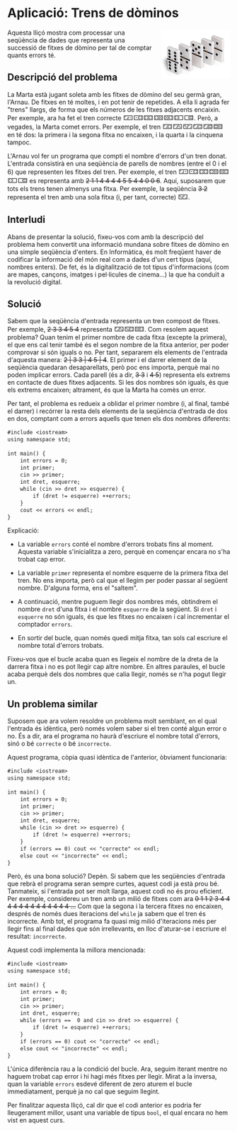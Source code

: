 # Aplicació: Trens de dòminos

<img src='./dominos.png' style='height: 8em; float: right; margin: 0 0 1em 1em;'/>

Aquesta lliçó mostra com processar una seqüència de dades
que representa una successió de fitxes de dòmino
per tal de comptar quants errors té.

## Descripció del problema

La Marta està jugant soleta amb les fitxes de dòmino del seu germà gran, l'Arnau.
De fitxes en té moltes, i en pot tenir de repetides.
A ella li agrada fer "trens" llargs,
de forma que els números de les fitxes adjacents encaixin.
Per exemple, ara ha fet el tren correcte <big>🁀🀼🁑🁒🁘🁍🀷</big>.
Però, a vegades, la Marta comet errors.
Per exemple, el tren <big>🁃🁂🁈🁃🁅🁠</big> en té dos:
la primera i la segona fitxa no encaixen,
i la quarta i la cinquena tampoc.

L'Arnau vol fer un programa que compti el nombre d'errors d'un tren donat.
L'entrada consistirà en una seqüència de parells de nombres (entre el 0 i el 6)
que representen les fitxes del tren.
Per exemple, el tren <big>🁀🀼🁑🁒🁘🁍🀷</big>
es representa amb ~~2 1 1 4 4 4 4 5 5 4 4 0 0 6~~.
Aquí, suposarem que tots els trens tenen almenys una fitxa.
Per exemple, la seqüència ~~3 2~~
representa el tren amb una sola fitxa (i, per tant, correcte) <big>🁈</big>.

## Interludi

Abans de presentar la solució, fixeu-vos com amb la descripció del problema
hem convertit una informació mundana sobre fitxes de dòmino
en una simple seqüència d'enters.
En Informàtica, és molt freqüent haver de codificar la informació del món real
com a dades d'un cert tipus (aquí, nombres enters).
De fet, és la digitalització de tot tipus d'informacions
(com are mapes, cançons, imatges i pel·licules de cinema...)
la que ha conduït a la revolució digital.

## Solució

Sabem que la seqüència d'entrada
representa un tren compost de fitxes.
Per exemple, ~~2 3 3 4 5 4~~ representa <big>🁂🁊🁘</big>.
Com resolem aquest problema?
Quan tenim el primer nombre de cada fitxa (excepte la primera),
el que ens cal tenir també és el segon nombre de la fitxa anterior,
per poder comprovar si són iguals o no.
Per tant, separarem els elements de l'entrada d'aquesta manera:
~~2 | 3 3 | 4 5 | 4~~.
El primer i el darrer element de la seqüència quedaran desaparellats,
però poc ens importa, perquè mai no poden implicar errors.
Cada parell (és a dir, ~~3 3~~ i ~~4 5~~)
representa els extrems en contacte de dues fitxes adjacents.
Si les dos nombres són iguals, és que els extrems encaixen;
altrament, és que la Marta ha comès un error.

Per tant, el problema es redueix a oblidar el primer nombre (i, al final, també el darrer)
i recórrer la resta dels elements de la seqüència d'entrada de dos en dos, comptant
com a errors aquells que tenen els dos nombres diferents:

```
#include <iostream>
using namespace std;

int main() {
    int errors = 0;
    int primer;
    cin >> primer;
    int dret, esquerre;
    while (cin >> dret >> esquerre) {
        if (dret != esquerre) ++errors;
    }
    cout << errors << endl;
}
```

Explicació:

-   La variable `errors` conté el nombre d'errors trobats fins al moment.
    Aquesta variable s'inicialitza a zero,
    perquè en començar encara no s'ha trobat cap error.

-   La variable `primer` representa el nombre esquerre de la primera fitxa del tren.
    No ens importa, però cal que el llegim per poder passar al següent nombre.
    D'alguna forma, ens el "saltem".

-   A continuació, mentre puguem llegir dos nombres més, obtindrem el nombre
    `dret` d'una fitxa i el nombre `esquerre` de la següent. Si `dret` i `esquerre`
    no són iguals, és que les fitxes no encaixen i cal incrementar el comptador `errors`.

-   En sortir del bucle, quan només quedi mitja fitxa,
    tan sols cal escriure el nombre total d'errors trobats.

Fixeu-vos que el bucle acaba quan es llegeix el nombre de la dreta de la darrera fitxa
i no es pot llegir cap altre nombre. En altres paraules, el bucle acaba perquè
dels dos nombres que calia llegir, només se n'ha pogut llegir un.

## Un problema similar

Suposem que ara volem resoldre un problema molt semblant,
en el qual l'entrada és idèntica,
però només volem saber si el tren conté algun error o no.
És a dir, ara el programa no haurà d'escriure el nombre total d'errors,
sinó o bé `correcte` o bé `incorrecte`.

Aquest programa, còpia quasi idèntica de l'anterior, òbviament funcionaria:

```
#include <iostream>
using namespace std;

int main() {
    int errors = 0;
    int primer;
    cin >> primer;
    int dret, esquerre;
    while (cin >> dret >> esquerre) {
        if (dret != esquerre) ++errors;
    }
    if (errors == 0) cout << "correcte" << endl;
    else cout << "incorrecte" << endl;
}
```

Però, és una bona solució?
Depèn.
Si sabem que les seqüències d'entrada que rebrà el programa seran sempre curtes,
aquest codi ja està prou bé.
Tanmateix, si l'entrada pot ser molt llarga,
aquest codi no és prou eficient.
Per exemple, considereu un tren amb un milió de fitxes com ara
~~0 1 1 2 3 4 4 4 4 4 4 4 4 4 4 4 4 4 ...~~
Com que la segona i la tercera fitxes no encaixen,
després de només dues iteracions del `while`
ja sabem que el tren és incorrecte.
Amb tot, el programa fa quasi mig milió d'iteracions més
per llegir fins al final dades que són irrellevants,
en lloc d'aturar-se i escriure el resultat: `incorrecte`.

Aquest codi implementa la millora mencionada:

```
#include <iostream>
using namespace std;

int main() {
    int errors = 0;
    int primer;
    cin >> primer;
    int dret, esquerre;
    while (errors ==  0 and cin >> dret >> esquerre) {
        if (dret != esquerre) ++errors;
    }
    if (errors == 0) cout << "correcte" << endl;
    else cout << "incorrecte" << endl;
}
```

L'única diferència rau a la condició del bucle.
Ara, seguim iterant mentre no haguem trobat cap error
i hi hagi més fitxes per llegir.
Mirat a la inversa,
quan la variable `errors` esdevé diferent de zero
aturem el bucle immediatament,
perquè ja no cal que seguim llegint.

Per finalitzar aquesta lliçó, cal dir que el codi anterior
es podria fer lleugerament millor,
usant una variable de tipus `bool`,
el qual encara no hem vist en aquest curs.

<Autors autors="jpetit roura"/>
